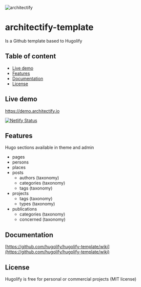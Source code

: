![architectify](https://user-images.githubusercontent.com/4457294/220885384-8a73d9d4-09fe-4f49-b0d8-6b62e31ad211.png)

# architectify-template

Is a Github template based to Hugolify

## Table of content

- [Live demo](#live-demo)
- [Features](#features)
- [Documentation](#documentation)
- [License](#license)

## Live demo

https://demo.architectify.io

[![Netlify Status](https://api.netlify.com/api/v1/badges/1cdfe84f-6c8a-4bd3-ba7d-2b927e25eaa3/deploy-status)](https://app.netlify.com/sites/architectify-demo/deploys)

## Features

Hugo sections available in theme and admin

- pages
- persons
- places
- posts
  - authors (taxonomy)
  - categories (taxonomy)
  - tags (taxonomy)
- projects
  - tags (taxonomy)
  - types (taxonomy)
- publications
  - categories (taxonomy)
  - concerned (taxonomy)

## Documentation

[https://github.com/hugolify/hugolify-template/wiki](https://github.com/hugolify/hugolify-template/wiki)

## License

Hugolify is free for personal or commercial projects (MIT license)
